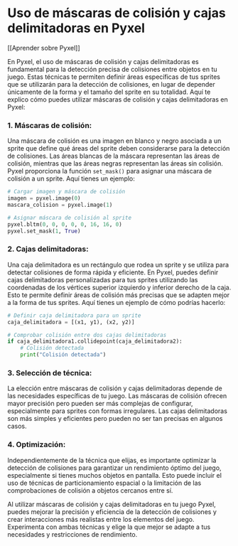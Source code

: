 # Uso de máscaras de colisión y cajas delimitadoras en Pyxel

[[Aprender sobre Pyxel]]

En Pyxel, el uso de máscaras de colisión y cajas delimitadoras es fundamental para la detección precisa de colisiones entre objetos en tu juego. Estas técnicas te permiten definir áreas específicas de tus sprites que se utilizarán para la detección de colisiones, en lugar de depender únicamente de la forma y el tamaño del sprite en su totalidad. Aquí te explico cómo puedes utilizar máscaras de colisión y cajas delimitadoras en Pyxel:

### 1. Máscaras de colisión:
Una máscara de colisión es una imagen en blanco y negro asociada a un sprite que define qué áreas del sprite deben considerarse para la detección de colisiones. Las áreas blancas de la máscara representan las áreas de colisión, mientras que las áreas negras representan las áreas sin colisión. Pyxel proporciona la función `set_mask()` para asignar una máscara de colisión a un sprite. Aquí tienes un ejemplo:

```python
# Cargar imagen y máscara de colisión
imagen = pyxel.image(0)
mascara_colision = pyxel.image(1)

# Asignar máscara de colisión al sprite
pyxel.bltm(0, 0, 0, 0, 0, 16, 16, 0)
pyxel.set_mask(1, True)
```

### 2. Cajas delimitadoras:
Una caja delimitadora es un rectángulo que rodea un sprite y se utiliza para detectar colisiones de forma rápida y eficiente. En Pyxel, puedes definir cajas delimitadoras personalizadas para tus sprites utilizando las coordenadas de los vértices superior izquierdo y inferior derecho de la caja. Esto te permite definir áreas de colisión más precisas que se adapten mejor a la forma de tus sprites. Aquí tienes un ejemplo de cómo podrías hacerlo:

```python
# Definir caja delimitadora para un sprite
caja_delimitadora = [(x1, y1), (x2, y2)]

# Comprobar colisión entre dos cajas delimitadoras
if caja_delimitadora1.collidepoint(caja_delimitadora2):
    # Colisión detectada
    print("Colisión detectada")
```

### 3. Selección de técnica:
La elección entre máscaras de colisión y cajas delimitadoras depende de las necesidades específicas de tu juego. Las máscaras de colisión ofrecen mayor precisión pero pueden ser más complejas de configurar, especialmente para sprites con formas irregulares. Las cajas delimitadoras son más simples y eficientes pero pueden no ser tan precisas en algunos casos.

### 4. Optimización:
Independientemente de la técnica que elijas, es importante optimizar la detección de colisiones para garantizar un rendimiento óptimo del juego, especialmente si tienes muchos objetos en pantalla. Esto puede incluir el uso de técnicas de particionamiento espacial o la limitación de las comprobaciones de colisión a objetos cercanos entre sí.

Al utilizar máscaras de colisión y cajas delimitadoras en tu juego Pyxel, puedes mejorar la precisión y eficiencia de la detección de colisiones y crear interacciones más realistas entre los elementos del juego. Experimenta con ambas técnicas y elige la que mejor se adapte a tus necesidades y restricciones de rendimiento.